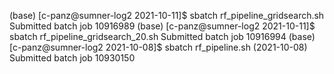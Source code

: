 
(base) [c-panz@sumner-log2 2021-10-11]$ sbatch rf_pipeline_gridsearch.sh
Submitted batch job 10916989
(base) [c-panz@sumner-log2 2021-10-11]$ sbatch rf_pipeline_gridsearch_20.sh
Submitted batch job 10916994
(base) [c-panz@sumner-log2 2021-10-08]$ sbatch rf_pipeline.sh (2021-10-08)
Submitted batch job 10930150